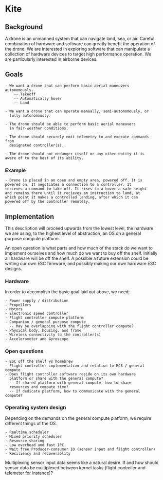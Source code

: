 # Kite

## Background

A drone is an unmanned system that can navigate land, sea, or
air. Careful combination of hardware and software can greatly benefit
the operation of the drone. We are interested in exploring software
that can manipulate a collection of hardware devices to target high
performance operation. We are particularly interested in airborne
devices.

## Goals

    - We want a drone that can perform basic aerial maneuvers
    autonomously.
        -- Takeoff
        -- Automatically hover
        -- Land

    - We want a drone that can operate manually, semi-autonomously, or
      fully autonomously.

    - The drone should be able to perform basic aerial maneuvers
      in fair-weather conditions.

    - The drone should securely emit telemetry to and execute commands from
      designated controller(s).

    - The drone should not endanger itself or any other entity it is
    aware of to the best of its ability.

### Example

    - Drone is placed in an open and empty area, powered off. It is
    powered on. It negotiates a connection to a controller. It
    recieves a command to take off. It rises to a hover a safe height
    and remains there until it recieves an instruction to land, at
    which point it makes a controlled landing, after which it can
    powered off by the controller remotely.

## Implementation

This description will proceed upwards from the lowest level, the
hardware we are using, to the highest level of abstraction, an OS on a
general purpose compute platform.

An open question is what parts and how much of the stack do we want to
implement ourselves and how much do we want to buy off the
shelf. Initially all hardware will be off the shelf. A possible a
future extension could be writing our own ESC firmware, and possibly
making our own hardware ESC designs.

### Hardware

In order to accomplish the basic goal laid out above, we need:

    - Power supply / distribution
    - Propellers
    - Motors
    - Electronic speed controller
    - Flight controller compute platform
    - Companion / general purpose compute
      -- May be overlapping with the flight controller compute?
    - Physical body, housing, and frame
    - Wireless connectivity to the controller(s)
    - Accelerometer and Gyroscope

### Open questions

    - ESC off the shelf vs homebrew
    - Flight controller implementation and relation to ECS / general compute
    - Does flight controller software reside on its own hardware
      platform or share with the general compute?
      -- If shared platform with general compute, how to share
      resources and compute time?
      -- If dedicate platform, how to communicate with the general compute?


### Operating system design

Depending on the demands on the general compute platform, we require
different things of the OS.

    - Realtime scheduler
    - Mixed priority scheduler
    - Resource sharing
    - Low overhead and fast IPC
    - Wait free Producer-consumer IO (sensor input and flight controller)
    - Resiliency and recoverablity

Multiplexing sensor input data seems like a natural desire. If and how
should sensor data be multiplexed between kernel tasks (flight
controller and telemeter for instance)?
